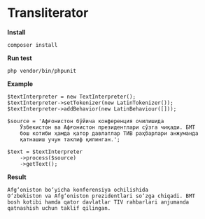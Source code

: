 # Transliterator

**Install**
```$xslt
composer install
```

**Run test**
```$xslt
php vendor/bin/phpunit
```

**Example**

```$xslt
$textInterpreter = new TextInterpreter();
$textInterpreter->setTokenizer(new LatinTokenizer());
$textInterpreter->addBehavior(new LatinBehaviour([]));

$source = 'Афғонистон бўйича конференция очилишида 
    Ўзбекистон ва Афғонистон президентлари сўзга чиқади. БМТ 
    бош котиби ҳамда қатор давлатлар ТИВ раҳбарлари анжуманда 
    қатнашиш учун таклиф қилинган.';

$text = $textInterpreter
    ->process($source)
    ->getText();
```

**Result**

```$xslt
Afg‘oniston bo‘yicha konferensiya ochilishida
O‘zbekiston va Afg‘oniston prezidentlari so‘zga chiqadi. BMT
bosh kotibi hamda qator davlatlar TIV rahbarlari anjumanda
qatnashish uchun taklif qilingan.
```

